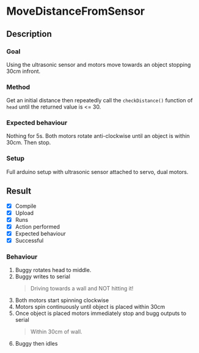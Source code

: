 # MoveDistanceFromSensor

## Description

### Goal
Using the ultrasonic sensor and motors move towards an object stopping 30cm infront.

### Method
Get an initial distance then repeatedly call the `checkDistance()` function of `head` until the returned value is <= 30.

### Expected behaviour
Nothing for 5s. Both motors rotate anti-clockwise until an object is within 30cm. Then stop.

### Setup
Full arduino setup with ultrasonic sensor attached to servo, dual motors.

## Result
- [x] Compile
- [x] Upload
- [x] Runs
- [x] Action performed
- [x] Expected behaviour
- [x] Successful

### Behaviour
1. Buggy rotates head to middle. 
2. Buggy writes to serial 
    > Driving towards a wall and NOT hitting it!
3. Both motors start spinning clockwise
4. Motors spin continuously until object is placed within 30cm 
5. Once object is placed motors immediately stop and bugg outputs to serial
    > Within 30cm of wall.
6. Buggy then idles